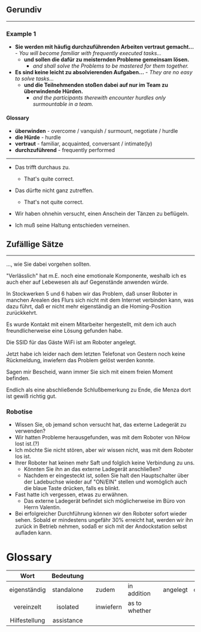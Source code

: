 ## Gerundiv
---
### Example 1
- **Sie werden mit häufig durchzuführenden Arbeiten vertraut gemacht...**
		- *You will become familiar with frequently executed tasks...*
	- **und sollen die dafür zu meisternden Probleme gemeinsam lösen.**
		- *and shall solve the Problems to be mastered for them together.*
- **Es sind keine leicht zu absolvierenden Aufgaben...**
		- *They are no easy to solve tasks...*
	- **und die Teilnehmenden stoßen dabei auf nur im Team zu überwindende Hürden.**
		- *and the participants therewith encounter hurdles only surmountable in a team.*

#### Glossary
- **überwinden** - overcome / vanquish / surmount, negotiate / hurdle
- **die Hürde** - hurdle
- **vertraut** - familiar, acquainted, conversant / intimate(ly)
- **durchzuführend** - frequently performed


---
- Das trifft durchaus zu.
	- That's quite correct.
- Das dürfte nicht ganz zutreffen.
	- That's not quite correct.

- Wir haben ohnehin versucht, einen Anschein der Tänzen zu beflügeln.

- Ich muß seine Haltung entschieden verneinen.


## Zufällige Sätze
---
..., wie Sie dabei vorgehen sollten.

"Verlässlich" hat m.E. noch eine emotionale Komponente, weshalb ich es auch eher auf Lebewesen als auf Gegenstände anwenden würde.

In Stockwerken 5 und 6 haben wir das Problem, daß unser Roboter in manchen Arealen des Flurs sich nicht mit dem Internet verbinden kann, was dazu führt, daß er nicht mehr eigenständig an die Homing-Position zurückkehrt.

Es wurde Kontakt mit einem Mitarbeiter hergestellt, mit dem ich auch freundlicherweise eine Lösung gefunden habe.

Die SSID für das Gäste WiFi ist am Roboter angelegt.

Jetzt habe ich leider nach dem letzten Telefonat von Gestern noch keine Rückmeldung, inwiefern das Problem gelöst werden konnte.

Sagen mir Bescheid, wann immer Sie sich mit einem freien Moment befinden.

Endlich als eine abschließende Schlußbemerkung zu Ende, die Menza dort ist gewiß richtig gut.

### Robotise
- Wissen Sie, ob jemand schon versucht hat, das externe Ladegerät zu verwenden?
- Wir hatten Probleme herausgefunden, was mit dem Roboter von NHow lost ist.(?)
- Ich möchte Sie nicht stören, aber wir wissen nicht, was mit dem Roboter los ist.
- Ihrer Roboter hat keinen mehr Saft und folglich keine Verbindung zu uns.
	- Könnten Sie ihn an das externe Ladegerät anschließen?
	- Nachdem er eingesteckt ist, sollen Sie halt den Hauptschalter über der Ladebuchse wieder auf "ON/EIN" stellen und womöglich auch die blaue Taste drücken, falls es blinkt.
- Fast hatte ich vergessen, etwas zu erwähnen.
	- Das externe Ladegerät befindet sich möglicherweise im Büro von Herrn Valentin.
- Bei erfolgreicher Durchführung können wir den Roboter sofort wieder sehen. Sobald er mindestens ungefähr 30% erreicht hat, werden wir ihn zurück in Betrieb nehmen, sodaß er sich mit der Andockstation selbst aufladen kann.

# Glossary


|   **Wort**    | **Bedeutung** |     |           |               |     |          |         |
| :-----------: | :-----------: | --- | --------- | ------------- | --- | -------- | ------- |
| eigenständig  |  standalone   |     | zudem     | in addition   |     | angelegt | created |
|  vereinzelt   |   isolated    |     | inwiefern | as to whether |     |          |         |
| Hilfestellung |  assistance   |     |           |               |     |          |         |
